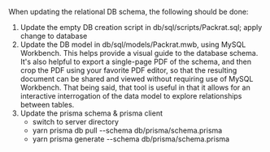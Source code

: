 When updating the relational DB schema, the following should be done:
1. Update the empty DB creation script in db/sql/scripts/Packrat.sql; apply change to database
2. Update the DB model in db/sql/models/Packrat.mwb, using MySQL Workbench. This helps provide a visual guide to the database schema.  It's also helpful to export a single-page PDF of the schema, and then crop the PDF using your favorite PDF editor, so that the resulting document can be shared and viewed without requiring use of MySQL Workbench.  That being said, that tool is useful in that it allows for an interactive interrogation of the data model to explore relationships between tables.
3. Update the prisma schema & prisma client
    * switch to server directory
    * yarn prisma db pull --schema db/prisma/schema.prisma
    * yarn prisma generate --schema db/prisma/schema.prisma